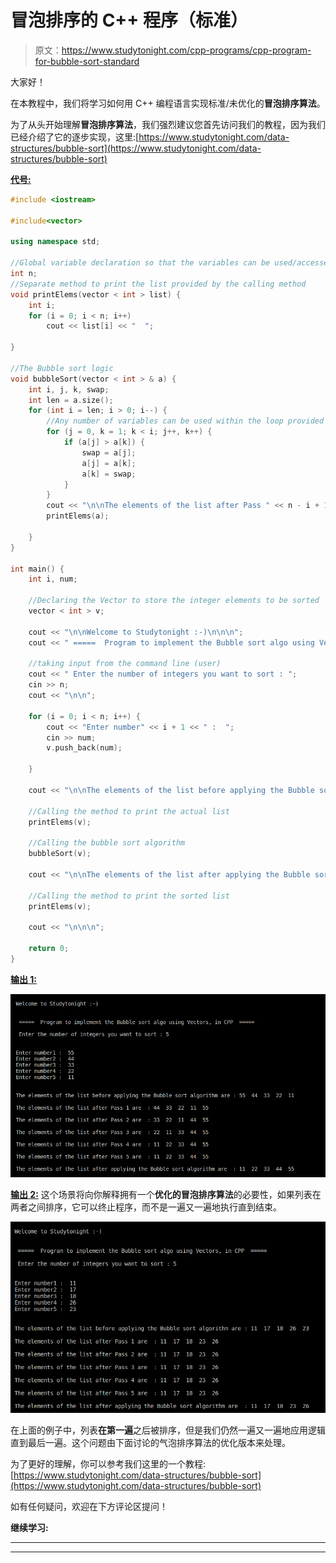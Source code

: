 # 冒泡排序的 C++ 程序（标准）

> 原文：<https://www.studytonight.com/cpp-programs/cpp-program-for-bubble-sort-standard>

大家好！

在本教程中，我们将学习如何用 C++ 编程语言实现标准/未优化的**冒泡排序算法**。

为了从头开始理解**冒泡排序算法**，我们强烈建议您首先访问我们的教程，因为我们已经介绍了它的逐步实现，这里:[https://www.studytonight.com/data-structures/bubble-sort](https://www.studytonight.com/data-structures/bubble-sort)

<u>**代号:**</u>

```cpp
#include <iostream>

#include<vector>

using namespace std;

//Global variable declaration so that the variables can be used/accessed within any of the methods
int n;
//Separate method to print the list provided by the calling method
void printElems(vector < int > list) {
    int i;
    for (i = 0; i < n; i++)
        cout << list[i] << "  ";

}

//The Bubble sort logic
void bubbleSort(vector < int > & a) {
    int i, j, k, swap;
    int len = a.size();
    for (int i = len; i > 0; i--) {
        //Any number of variables can be used within the loop provided the syntax is correct.
        for (j = 0, k = 1; k < i; j++, k++) {
            if (a[j] > a[k]) {
                swap = a[j];
                a[j] = a[k];
                a[k] = swap;
            }
        }
        cout << "\n\nThe elements of the list after Pass " << n - i + 1 << " are  : ";
        printElems(a);

    }
}

int main() {
    int i, num;

    //Declaring the Vector to store the integer elements to be sorted
    vector < int > v;

    cout << "\n\nWelcome to Studytonight :-)\n\n\n";
    cout << " =====  Program to implement the Bubble sort algo using Vectors, in CPP  ===== \n\n";

    //taking input from the command line (user)
    cout << " Enter the number of integers you want to sort : ";
    cin >> n;
    cout << "\n\n";

    for (i = 0; i < n; i++) {
        cout << "Enter number" << i + 1 << " :  ";
        cin >> num;
        v.push_back(num);

    }

    cout << "\n\nThe elements of the list before applying the Bubble sort algorithm are : ";

    //Calling the method to print the actual list
    printElems(v);

    //Calling the bubble sort algorithm
    bubbleSort(v);

    cout << "\n\nThe elements of the list after applying the Bubble sort algorithm are  : ";

    //Calling the method to print the sorted list
    printElems(v);

    cout << "\n\n\n";

    return 0;
}
```

<u>**输出 1:**</u>

![C++ Bubble sort 1](img/6b0118ea7cb0cc24b8ab27533e906b31.png)

<u>**输出 2:**</u> 这个场景将向你解释拥有一个**优化的冒泡排序算法**的必要性，如果列表在两者之间排序，它可以终止程序，而不是一遍又一遍地执行直到结束。

![C++ bubble sort 2](img/cdc738b5ca0fb15d72d2712ec5b60f2d.png)

在上面的例子中，列表**在第一遍**之后被排序，但是我们仍然一遍又一遍地应用逻辑直到最后一遍。这个问题由下面讨论的气泡排序算法的优化版本来处理。

为了更好的理解，你可以参考我们这里的一个教程:[https://www.studytonight.com/data-structures/bubble-sort](https://www.studytonight.com/data-structures/bubble-sort)

如有任何疑问，欢迎在下方评论区提问！

**继续学习:**

* * *

* * *